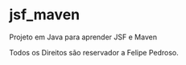 jsf_maven
=========

Projeto em Java para aprender JSF e Maven


Todos os Direitos são reservador a Felipe Pedroso.
